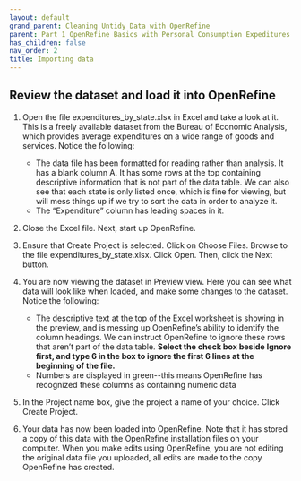 ```yaml
---
layout: default
grand_parent: Cleaning Untidy Data with OpenRefine
parent: Part 1 OpenRefine Basics with Personal Consumption Expeditures Data
has_children: false
nav_order: 2
title: Importing data
---
```


## Review the dataset and load it into OpenRefine1. Open the file expenditures\_by_state.xlsx in Excel and take a look at it. This is a freely available dataset from the Bureau of Economic Analysis, which provides average expenditures on a wide range of goods and services. Notice the following:

	* The data file has been formatted for reading rather than analysis. It has a blank column A. It has some rows at the top containing descriptive information that is not part of the data table. We can also see that each state is only listed once, which is fine for viewing, but will mess things up if we try to sort the data in order to analyze it.	* The “Expenditure” column has leading spaces in it.

2. Close the Excel file. Next, start up OpenRefine.3. Ensure that Create Project is selected. Click on Choose Files. Browse to the file expenditures\_by_state.xlsx. Click Open. Then, click the Next button.4. You are now viewing the dataset in Preview view. Here you can see what data will look like when loaded, and make some changes to the dataset. Notice the following:
	* The descriptive text at the top of the Excel worksheet is showing in the preview, and is messing up OpenRefine’s ability to identify the column headings. We can instruct OpenRefine to ignore these rows that aren’t part of the data table. **Select the check box beside Ignore first, and type 6 in the box to ignore the first 6 lines at the beginning of the file.**	* Numbers are displayed in green--this means OpenRefine has recognized these columns as containing numeric data 

5. In the Project name box, give the project a name of your choice. Click Create Project.6. Your data has now been loaded into OpenRefine. Note that it has stored a copy of this data with the OpenRefine installation files on your computer. When you make edits using OpenRefine, you are not editing the original data file you uploaded, all edits are made to the copy OpenRefine has created.
